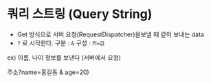 # 쿼리 스트링 (Query String)

- Get 방식으로 서버 요청(RequestDispatcher)을보낼 때 같이 보내는 data
- `?` 로 시작한다.  구분 : `&` 구성 : `키=값`

ex) 이름, 나이 정보를 보낸다 (서버에서 요청)

주소?name=홍길동 & age=20)



